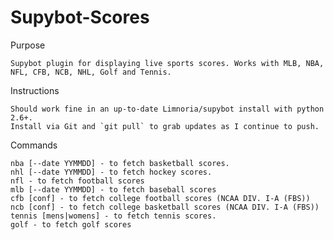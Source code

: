 Supybot-Scores
======

Purpose

    Supybot plugin for displaying live sports scores. Works with MLB, NBA, NFL, CFB, NCB, NHL, Golf and Tennis. 

Instructions

    Should work fine in an up-to-date Limnoria/supybot install with python 2.6+. 
    Install via Git and `git pull` to grab updates as I continue to push.
    
Commands

    nba [--date YYMMDD] - to fetch basketball scores.
    nhl [--date YYMMDD] - to fetch hockey scores.
    nfl - to fetch football scores
    mlb [--date YYMMDD] - to fetch baseball scores
    cfb [conf] - to fetch college football scores (NCAA DIV. I-A (FBS))
    ncb [conf] - to fetch college basketball scores (NCAA DIV. I-A (FBS))
    tennis [mens|womens] - to fetch tennis scores.
    golf - to fetch golf scores
